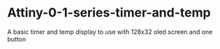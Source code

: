 # Attiny-0-1-series-timer-and-temp
A basic timer and temp display to use with 128x32 oled screen and one button
